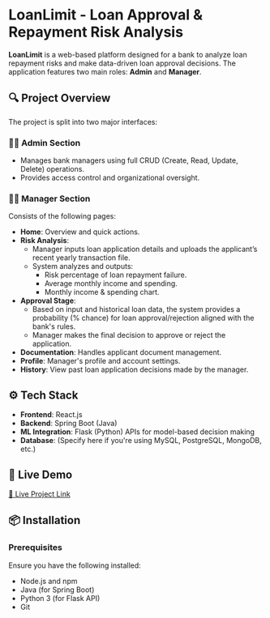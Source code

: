 # LoanLimit - Loan Approval & Repayment Risk Analysis

**LoanLimit** is a web-based platform designed for a bank to analyze loan repayment risks and make data-driven loan approval decisions. The application features two main roles: **Admin** and **Manager**.

## 🔍 Project Overview

The project is split into two major interfaces:

### 👨‍💼 Admin Section
- Manages bank managers using full CRUD (Create, Read, Update, Delete) operations.
- Provides access control and organizational oversight.

### 🧑‍💼 Manager Section
Consists of the following pages:
- **Home**: Overview and quick actions.
- **Risk Analysis**:
  - Manager inputs loan application details and uploads the applicant’s recent yearly transaction file.
  - System analyzes and outputs:
    - Risk percentage of loan repayment failure.
    - Average monthly income and spending.
    - Monthly income & spending chart.
- **Approval Stage**:
  - Based on input and historical loan data, the system provides a probability (% chance) for loan approval/rejection aligned with the bank's rules.
  - Manager makes the final decision to approve or reject the application.
- **Documentation**: Handles applicant document management.
- **Profile**: Manager's profile and account settings.
- **History**: View past loan application decisions made by the manager.

## ⚙️ Tech Stack

- **Frontend**: React.js
- **Backend**: Spring Boot (Java)
- **ML Integration**: Flask (Python) APIs for model-based decision making
- **Database**: (Specify here if you're using MySQL, PostgreSQL, MongoDB, etc.)

## 🚀 Live Demo

[🔗 Live Project Link](https://loanlimit.vercel.app)  

## 📦 Installation

### Prerequisites
Ensure you have the following installed:
- Node.js and npm
- Java (for Spring Boot)
- Python 3 (for Flask API)
- Git

